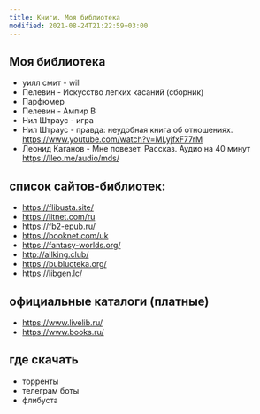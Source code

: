 ```yaml
---
title: Книги. Моя библиотека
modified: 2021-08-24T21:22:59+03:00
---
```




## Моя библиотека
- уилл смит - will
- Пелевин - Искусство легких касаний (сборник)
- Парфюмер
- Пелевин - Ампир В
- Нил Штраус - игра
- Нил Штраус - правда: неудобная книга об отношениях. <https://www.youtube.com/watch?v=MLyjfxF77rM>
- Леонид Каганов - Мне повезет. Рассказ. Аудио на 40 минут <https://lleo.me/audio/mds/>


## список сайтов-библиотек:
- <https://flibusta.site/>  
- <https://litnet.com/ru>  
- <https://fb2-epub.ru/>  
- <https://booknet.com/uk>  
- <https://fantasy-worlds.org/>  
- <http://allking.club/>  
- <https://bubluoteka.org/>  
- <https://libgen.lc/>

## официальные каталоги (платные)
- <https://www.livelib.ru/>
- <https://www.books.ru/>


## где скачать 
- торренты
- телеграм боты
- флибуста
